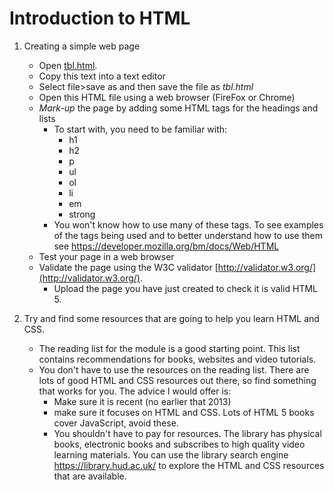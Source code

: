 # Introduction to HTML

1. Creating a simple web page
    - Open [tbl.html](tbl.html).
    - Copy this text into a text editor
    - Select file>save as and then save the file as *tbl.html*
    - Open this HTML file using a web browser (FireFox or Chrome)
    - *Mark-up* the page by adding some HTML tags for the headings and lists
        - To start with, you need to be familiar with:
            - h1
            - h2
            - p
            - ul
            - ol
            - li
            - em
            - strong
        - You won't know how to use many of these tags. To see examples of the tags being used and to better understand how to use them see https://developer.mozilla.org/bm/docs/Web/HTML 
    - Test your page in a web browser
    - Validate the page using the W3C validator [http://validator.w3.org/](http://validator.w3.org/). 
        - Upload the page you have just created to check it is valid HTML 5.   

2. Try and find some resources that are going to help you learn HTML and CSS.  
    * The reading list for the module is a good starting point. This list contains recommendations for books, websites and video tutorials. 
    * You don't have to use the resources on the reading list. There are lots of good HTML and CSS resources out there, so find something that works for you. The advice I would offer is:
        * Make sure it is recent (no earlier that 2013)
        * make sure it focuses on HTML and CSS. Lots of HTML 5 books cover JavaScript, avoid these.  
        * You shouldn't have to pay for resources. The library has physical books, electronic books and subscribes to high quality video learning materials.   You can use the library search engine https://library.hud.ac.uk/ to explore the HTML and CSS resources that are available. 
    
